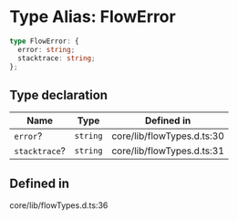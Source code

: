 # Type Alias: FlowError

```ts
type FlowError: {
  error: string;
  stacktrace: string;
};
```

## Type declaration

| Name | Type | Defined in |
| ------ | ------ | ------ |
| `error`? | `string` | core/lib/flowTypes.d.ts:30 |
| `stacktrace`? | `string` | core/lib/flowTypes.d.ts:31 |

## Defined in

core/lib/flowTypes.d.ts:36
